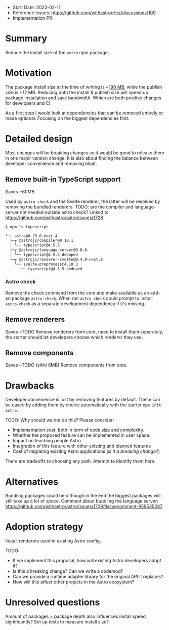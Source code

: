 - Start Date: 2022-02-11
- Reference Issues: https://github.com/withastro/rfcs/discussions/100
- Implementation PR:

# Summary

Reduce the install size of the `astro` npm package.

# Motivation

The package install size at the time of writing is ~[190 MB](https://packagephobia.com/result?p=astro), while the publish size is ~12 MB. Reducing both the install & publish size will speed up package installation and save bandwidth. Which are both positive changes for developers and CI.

As a first step I would look at dependencies that can be removed entirely or made optional. Focusing on the biggest dependencies first.

# Detailed design

Most changes will be breaking changes so it would be good to release them in one major version change. It is also about finding the balance between developer convenience and removing bloat.

## Remove built-in TypeScript support
Saves ~60MB.

Used by `astro check` and the Svelte renderer, the latter will be resolved by removing the bundled renderers.
TODO: are the compiler and language-server not needed outside astro check?
Linked to https://github.com/withastro/astro/issues/1728

```sh
$ npm ls typescript

└─┬ astro@0.23.0-next.4
  ├─┬ @astrojs/compiler@0.10.1
  │ └── typescript@4.5.5
  ├─┬ @astrojs/language-server@0.8.8
  │ └── typescript@4.5.5 deduped
  └─┬ @astrojs/renderer-svelte@0.4.0-next.0
    └─┬ svelte-preprocess@4.10.3
      └── typescript@4.5.5 deduped
```

### Astro check
Remove the check command from the core and make available as an add-on package `astro-check`. When ran `astro check` could prompt to install `astro-check` as a separate development dependency if it's missing.

## Remove renderers
Saves ~TODO
Remove renderers from core, need to install them separately, the starter should let developers choose which renderer they use.

## Remove components
Saves ~TODO (shiki 8MB)
Remove components from core.

# Drawbacks

Developer convenience is lost by removing features by default. These can be eased by adding them by choice automatically with the starter `npm init astro`.

TODO:
Why should we *not* do this? Please consider:

- Implementation cost, both in term of code size and complexity.
- Whether the proposed feature can be implemented in user space.
- Impact on teaching people Astro.
- Integration of this feature with other existing and planned features
- Cost of migrating existing Astro applications (_is it a breaking change?_)

There are tradeoffs to choosing any path. Attempt to identify them here.

# Alternatives

Bundling packages could help though in the end the biggest packages will still take up a lot of space. Comment about bundling the language server:
https://github.com/withastro/astro/issues/1728#issuecomment-959535287

# Adoption strategy

Install renderers used in existing Astro config.

TODO:
- If we implement this proposal, how will existing Astro developers adopt it?
- Is this a breaking change? Can we write a codemod?
- Can we provide a runtime adapter library for the original API it replaces?
- How will this affect other projects in the Astro ecosystem?

# Unresolved questions
Amount of packages > package depth also influences install speed significantly?
Set up tests to measure install size?
